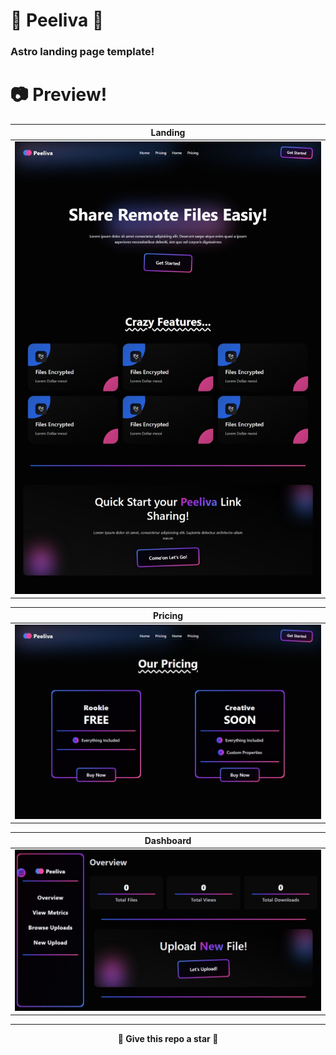 <p align="center">
    <h1><strong>🔵 Peeliva 🔴</strong></h1>
</p>
<h3>Astro landing page template!</h3>

# 📷 Preview!

| **Landing**                          |
| ------------------------------------ |
| ![Landing](screenshots/Landing.jpeg) |

| **Pricing**                          |
| ------------------------------------ |
| ![Pricing](screenshots/Pricing.jpeg) |

| **Dashboard**                       |
| ----------------------------------- |
| ![Dashboard](screenshots/Dash.jpeg) |

---

<p align="center"> <strong> 🌟 Give this repo a star 🌟 </strong> </p>
